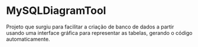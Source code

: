 # MySQLDiagramTool
Projeto que surgiu para facilitar a criação de banco de dados a partir usando uma interface gráfica para representar as tabelas, gerando o código automaticamente.
